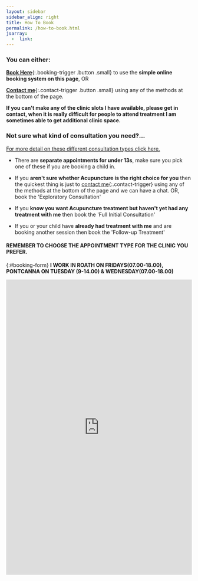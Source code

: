 ```yaml
---
layout: sidebar
sidebar_align: right
title: How To Book
permalink: /how-to-book.html
jsarray:
  -  link: 
---
```


### You can either: 

[**Book Here**](#booking-form){:.booking-trigger .button .small} to use the **simple online booking system on this page**, OR 

[**Contact me**](#contact-trigger){:.contact-trigger .button .small} using any of the methods at the bottom of the page.

**If you can't make any of the clinic slots I have available, please get in contact, when it is really difficult for people to attend treatment I am sometimes able to get additional clinic space.**

### Not sure what kind of consultation you need?...
[For more detail on these different consultation types click here.](/about-acupuncture/consultation-types.html)

* There are **separate appointments for under 13s**, make sure you pick one of these if you are booking a child in.

* If you **aren't sure whether Acupuncture is the right choice for you** then the quickest thing is just to [contact me](#contact-trigger){:.contact-trigger} using any of the methods at the bottom of the page and we can have a chat. OR, book the 'Exploratory Consultation'

* If you **know you want Acupuncture treatment but haven't yet had any treatment with me** then book the 'Full Initial Consultation'

* If you or your child have **already had treatment with me** and are booking another session then book the 'Follow-up Treatment'



#### REMEMBER TO CHOOSE THE APPOINTMENT TYPE FOR THE CLINIC YOU PREFER.
{:#booking-form} 
  **I WORK IN ROATH ON FRIDAYS(07.00-18.00), PONTCANNA ON TUESDAY (9-14.00) & WEDNESDAY(07.00-18.00)**

<iframe src="https://app.acuityscheduling.com/schedule.php?owner=14899767" width="100%" height="800" frameBorder="0"></iframe><script src="https://embed.acuityscheduling.com/js/embed.js" type="text/javascript"></script>


